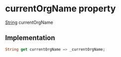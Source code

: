


# currentOrgName property









[String](https://api.flutter.dev/flutter/dart-core/String-class.html) currentOrgName
  







## Implementation

```dart
String get currentOrgName => _currentOrgName;
```








